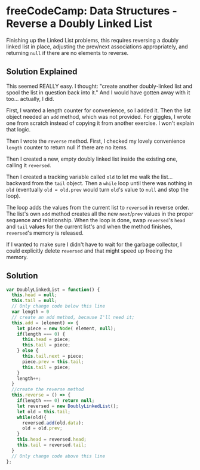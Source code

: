 # freeCodeCamp: Data Structures - Reverse a Doubly Linked List

Finishing up the Linked List problems, this requires reversing a doubly linked list in place, adjusting the prev/next associations appropriately, and returning `null` if there are no elements to reverse.

## Solution Explained

This seemed REALLY easy. I thought: "create another doubly-linked list and spool the list in question back into it." And I would have gotten away with it too... actually, I did.

First, I wanted a length counter for convenience, so I added it. Then the list object needed an `add` method, which was not provided. For giggles, I wrote one from scratch instead of copying it from another exercise. I won't explain that logic.

Then I wrote the `reverse` method. First, I checked my lovely convenience `length` counter to return null if there are no items.

Then I created a new, empty doubly linked list inside the existing one, calling it `reversed`. 

Then I created a tracking variable called `old` to let me walk the list... backward from the `tail` object. Then a `while` loop until there was nothing in `old` (eventually `old = old.prev` would turn `old`'s value to `null` and stop the loop).

The loop adds the values from the current list to `reversed` in reverse order. The list's own `add` method creates all the new `next`/`prev` values in the proper sequence and relationship. When the loop is done, swap `reversed`'s `head` and `tail` values for the current list's and when the method finishes, `reversed`'s memory is released.

If I wanted to make sure I didn't have to wait for the garbage collector, I could explicitly delete `reversed` and that might speed up freeing the memory.

## Solution
```javascript
var DoublyLinkedList = function() {
  this.head = null;
  this.tail = null;
  // Only change code below this line
  var length = 0
  // create an add method, because I'll need it;
  this.add = (element) => {
    let piece = new Node( element, null);
    if(length === 0) {
      this.head = piece;
      this.tail = piece;
    } else {
      this.tail.next = piece;
      piece.prev = this.tail;
      this.tail = piece;
    }
    length++;
  }
  //create the reverse method
  this.reverse = () => {
    if(length === 0) return null;
    let reversed = new DoublyLinkedList();
    let old = this.tail;
    while(old){
      reversed.add(old.data);
      old = old.prev;
    }
    this.head = reversed.head;
    this.tail = reversed.tail;
  }
  // Only change code above this line
};
```